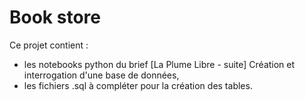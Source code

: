 Book store
==========

Ce projet contient : 
- les notebooks python du brief [La Plume Libre - suite] Création et interrogation d'une base de données,
- les fichiers .sql à compléter pour la création des tables.
  

